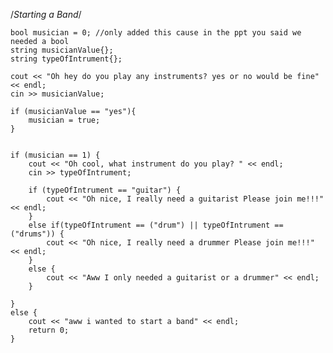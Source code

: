     
/*Starting a Band*/

    bool musician = 0; //only added this cause in the ppt you said we needed a bool
	string musicianValue{};
	string typeOfIntrument{};

	cout << "Oh hey do you play any instruments? yes or no would be fine" << endl;
	cin >> musicianValue;

	if (musicianValue == "yes"){
		musician = true;
	}
		
	
	if (musician == 1) {
		cout << "Oh cool, what instrument do you play? " << endl;
		cin >> typeOfIntrument;

		if (typeOfIntrument == "guitar") {
			cout << "Oh nice, I really need a guitarist Please join me!!!" << endl;
		}
		else if(typeOfIntrument == ("drum") || typeOfIntrument == ("drums")) {
			cout << "Oh nice, I really need a drummer Please join me!!!" << endl;
		}
		else {
			cout << "Aww I only needed a guitarist or a drummer" << endl;
		}

	}
	else {
		cout << "aww i wanted to start a band" << endl;
		return 0;
	}
